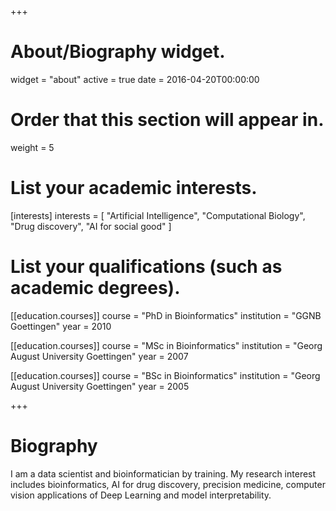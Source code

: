 +++
# About/Biography widget.
widget = "about"
active = true
date = 2016-04-20T00:00:00

# Order that this section will appear in.
weight = 5

# List your academic interests.
[interests]
  interests = [
    "Artificial Intelligence",
    "Computational Biology",
    "Drug discovery",
    "AI for social good"
  ]

# List your qualifications (such as academic degrees).
[[education.courses]]
  course = "PhD in Bioinformatics"
  institution = "GGNB Goettingen"
  year = 2010

[[education.courses]]
  course = "MSc in Bioinformatics"
  institution = "Georg August University Goettingen"
  year = 2007

[[education.courses]]
  course = "BSc in Bioinformatics"
  institution = "Georg August University Goettingen"
  year = 2005

+++

# Biography

I am a data scientist and bioinformatician by training.
My research interest includes bioinformatics, AI for drug discovery, precision medicine, computer vision applications of Deep Learning and model interpretability.
